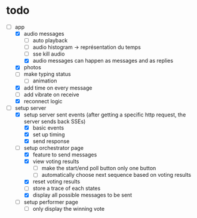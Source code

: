 # todo

- [ ] app
  - [x] audio messages
    - [ ] auto playback
    - [ ] audio histogram -> représentation du temps
    - [ ] sse kill audio
    - [x] audio messages can happen as messages and as replies
  - [x] photos
  - [ ] make typing status
    - [ ] animation
  - [x] add time on every message
  - [ ] add vibrate on receive
  - [x] reconnect logic
- [ ] setup server
  - [x] setup server sent events (after getting a specific http request, the server sends back SSEs)
    - [x] basic events
    - [x] set up timing
    - [x] send response
  - [ ] setup orchestrator page
    - [x] feature to send messages
    - [x] view voting results
      - [ ] make the start/end poll button only one button
      - [ ] automatically choose next sequence based on voting results
    - [x] reset voting results
    - [ ] store a trace of each states
    - [x] display all possible messages to be sent
  - [ ] setup performer page
    - [ ] only display the winning vote